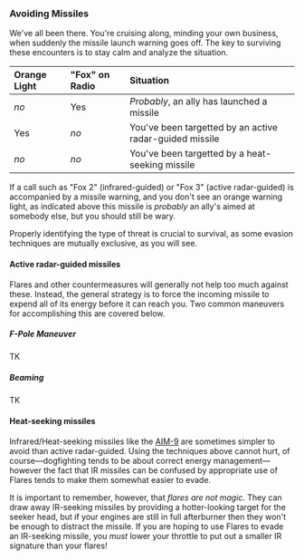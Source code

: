 ### Avoiding Missiles

We've all been there. You're cruising along, minding your own business, when
suddenly the missile launch warning goes off. The key to surviving these
encounters is to stay calm and analyze the situation.

Orange Light | "Fox" on Radio | Situation
:-|:-|:-
*no* | Yes  | *Probably*, an ally has launched a missile
Yes  | *no* | You've been targetted by an active radar-guided missile
*no* | *no* | You've been targetted by a heat-seeking missile

If a call such as "Fox 2" (infrared-guided) or "Fox 3" (active radar-guided)
is accompanied by a missile warning, and you don't see an orange warning
light, as indicated above this missile is *probably* an ally's aimed at
somebody else, but you should still be wary.

Properly identifying the type of threat is crucial to survival, as some
evasion techniques are mutually exclusive, as you will see.

#### Active radar-guided missiles

Flares and other countermeasures will generally not help too much against
these. Instead, the general strategy is to force the incoming missile to
expend all of its energy before it can reach you. Two common maneuvers
for accomplishing this are covered below.

##### F-Pole Maneuver

TK

##### Beaming

TK


#### Heat-seeking missiles

Infrared/Heat-seeking missiles like the [AIM-9](#AIM-9-Sidewinder) are
sometimes simpler to avoid than active radar-guided. Using the techniques
above cannot hurt, of course—dogfighting tends to be about correct energy
management—however the fact that IR missiles can be confused by appropriate
use of Flares tends to make them somewhat easier to evade.

It is important to remember, however, that *flares are not magic*. They can
draw away IR-seeking missiles by providing a hotter-looking target for the
seeker head, but if your engines are still in full afterburner then they won't
be enough to distract the missile. If you are hoping to use Flares to evade an
IR-seeking missile, you *must* lower your throttle to put out a smaller IR
signature than your flares!
